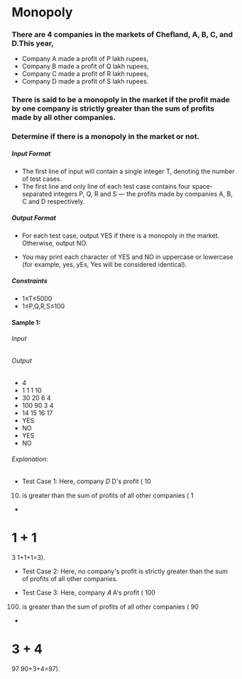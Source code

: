 # Monopoly

### There are 4 companies in the markets of Chefland, A, B, C, and D.This year,

- Company A made a profit of P lakh rupees,
- Company B made a profit of Q lakh rupees,
- Company C made a profit of R lakh rupees,
- Company D made a profit of S lakh rupees.

### There is said to be a monopoly in the market if the profit made by one company is strictly greater than the sum of profits made by all other companies.
### Determine if there is a monopoly in the market or not.

##### Input Format
- The first line of input will contain a single integer T, denoting the number of test cases.
- The first line and only line of each test case contains four space-separated integers P, Q, R and S — the profits made by companies A, B, C and D respectively.

##### Output Format
- For each test case, output YES if there is a monopoly in the market. Otherwise, output NO.

- You may print each character of YES and NO in uppercase or lowercase (for example, yes, yEs, Yes will be considered identical).

##### Constraints
- 1≤T≤5000
- 1≤P,Q,R,S≤100

#### Sample 1:
###### Input
###### Output
- 4
- 1 1 1 10
- 30 20 6 4
- 100 90 3 4
- 14 15 16 17
- YES
- NO
- YES
- NO
###### Explanation:
- Test Case 1: Here, company 
𝐷
D's profit (
10
10) is greater than the sum of profits of all other companies (
1
+
1
+
1
=
3
1+1+1=3).

- Test Case 2: Here, no company's profit is strictly greater than the sum of profits of all other companies.

- Test Case 3: Here, company 
𝐴
A's profit (
100
100) is greater than the sum of profits of all other companies (
90
+
3
+
4
=
97
90+3+4=97).